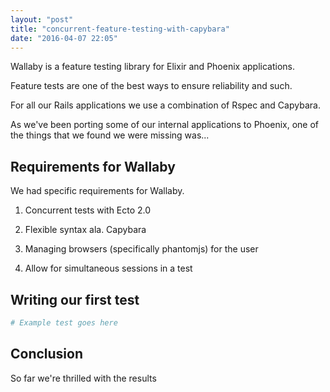 ```yaml
---
layout: "post"
title: "concurrent-feature-testing-with-capybara"
date: "2016-04-07 22:05"
---
```


Wallaby is a feature testing library for Elixir and Phoenix applications.
























Feature tests are one of the best ways to ensure reliability and such.

For all our Rails applications we use a combination of Rspec and Capybara.

As we've been porting some of our internal applications to Phoenix, one of the things that we found we were missing was...

## Requirements for Wallaby

We had specific requirements for Wallaby.

1) Concurrent tests with Ecto 2.0

2) Flexible syntax ala. Capybara

3) Managing browsers (specifically phantomjs) for the user

4) Allow for simultaneous sessions in a test

## Writing our first test

```elixir
# Example test goes here
```

## Conclusion

So far we're thrilled with the results
